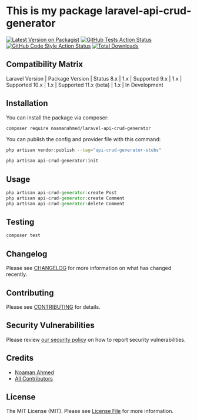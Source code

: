 # This is my package laravel-api-crud-generator

[![Latest Version on Packagist](https://img.shields.io/packagist/v/noamanahmed/laravel-api-crud-generator.svg?style=flat-square)](https://packagist.org/packages/noamanahmed/laravel-api-crud-generator)
[![GitHub Tests Action Status](https://img.shields.io/github/actions/workflow/status/noamanahmed/laravel-api-crud-generator/run-tests.yml?branch=main&label=tests&style=flat-square)](https://github.com/noamanahmed/laravel-api-crud-generator/actions?query=workflow%3Arun-tests+branch%3Amain)
[![GitHub Code Style Action Status](https://img.shields.io/github/actions/workflow/status/noamanahmed/laravel-api-crud-generator/fix-php-code-style-issues.yml?branch=main&label=code%20style&style=flat-square)](https://github.com/noamanahmed/laravel-api-crud-generator/actions?query=workflow%3A"Fix+PHP+code+style+issues"+branch%3Amain)
[![Total Downloads](https://img.shields.io/packagist/dt/noamanahmed/laravel-api-crud-generator.svg?style=flat-square)](https://packagist.org/packages/noamanahmed/laravel-api-crud-generator)


## Compatibility Matrix

Laravel Version | Package Version | Status
8.x | 1.x | Supported
9.x | 1.x | Supported
10.x | 1.x | Supported
11.x (beta) | 1.x | In Development

## Installation

You can install the package via composer:

```bash
composer require noamanahmed/laravel-api-crud-generator
```

You can publish the config and provider file with this command:

```bash
php artisan vendor:publish --tag="api-crud-generator-stubs"
```

```bash
php artisan api-crud-generator:init
```


## Usage

```php
php artisan api-crud-generator:create Post
php artisan api-crud-generator:create Comment
php artisan api-crud-generator:delete Comment

```

## Testing

```bash
composer test
```

## Changelog

Please see [CHANGELOG](CHANGELOG.md) for more information on what has changed recently.

## Contributing

Please see [CONTRIBUTING](CONTRIBUTING.md) for details.

## Security Vulnerabilities

Please review [our security policy](../../security/policy) on how to report security vulnerabilities.

## Credits

- [Noaman Ahmed](https://github.com/noamanahmed)
- [All Contributors](../../contributors)

## License

The MIT License (MIT). Please see [License File](LICENSE.md) for more information.
